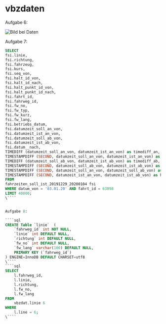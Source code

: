 # vbzdaten

Aufgabe 6:

![Bild bei Daten](file:/vbzdaten/Bookmarks/assets/a6.png)



Aufgabe 7:

````sql
SELECT
fsi.linie, 
fsi.richtung, 
fsi.fahrzeug,
fsi.kurs,
fsi.seq_von, 
fsi.halt_id_von, 
fsi.halt_id_nach, 
fsi.halt_punkt_id_von, 
fsi.halt_punkt_id_nach, 
fsi.fahrt_id, 
fsi.fahrweg_id, 
fsi.fw_no,
fsi.fw_typ,
fsi.fw_kurz,
fsi.fw_lang, 
fsi.betriebs_datum, 
fsi.datumzeit_soll_an_von, 
fsi.datumzeit_ist_an_von, 
fsi.datumzeit_soll_ab_von, 
fsi.datumzeit_ist_ab_von, 
fsi.datum__nach,
TIMEDIFF (datumzeit_soll_an_von, datumzeit_ist_an_von) as timediff_an,
TIMESTAMPDIFF (SECOND, datumzeit_soll_an_von, datumzeit_ist_an_von) as timediff_an_seconds, 
TIMEDIFF (datumzeit_soll_ab_von, datumzeit_ist_ab_von) as timediff_ab,
TIMESTAMPDIFF (SECOND, datumzeit_soll_ab_von, datumzeit_ist_ab_von) as timediff_ab_seconds, 
TIMESTAMPDIFF (SECOND, datumzeit_soll_an_von, datumzeit_soll_ab_von) as halt_soll_time_seconds, 
TIMESTAMPDIFF (SECOND, datumzeit_ist_an_von, datumzeit_ist_ab_von) as halt_ist_time_seconds
FROM
fahrzeiten_soll_ist_20191229_20200104 fsi
WHERE datum_von = '03.01.20' AND fahrt_id = 63898
LIMIT 40000;
\````


Aufgabe 8:

````sql
CREATE Table `linie`  (
	`fahrweg_id` int NOT NULL,
	`linie` int DEFAULT NULL,
	`richtung` int DEFAULT NULL,
	`fw_no` int DEFAULT NULL,
	`fw_lang` varchar(100) DEFAULT NULL,
	PRIMARY KEY (`fahrweg_id`)
) ENGINE=InnoDB DEFAULT CHARSET=utf8
\````
````sql
SELECT 
	l.fahrweg_id,
	l.linie,
	l.richtung,
	l.fw_no,
	l.fw_lang
FROM 
	vbzdat.linie 6
WHERE
	l.line = 6;
\````	
